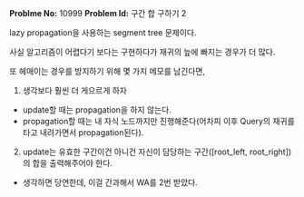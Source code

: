 **Problme No:** 10999
**Problem Id:** 구간 합 구하기 2


lazy propagation을 사용하는 segment tree 문제이다.


사실 알고리즘이 어렵다기 보다는 구현하다가 재귀의 늪에 빠지는 경우가 더 많다.


또 헤매이는 경우를 방지하기 위해 몇 가지 메모를 남긴다면,


1. 생각보다 훨씬 더 게으르게 하자
  - update할 때는 propagation을 하지 않는다.
  - propagation할 때는 내 자식 노드까지만 진행해준다(어차피 이후 Query의 재귀를 타고 내려가면서 propagation된다).


2. update는 유효한 구간이건 아니건 자신이 담당하는 구간([root_left, root_right])의 합을 출력해주어야 한다.
  - 생각하면 당연한데, 이걸 간과해서 WA를 2번 받았다.


